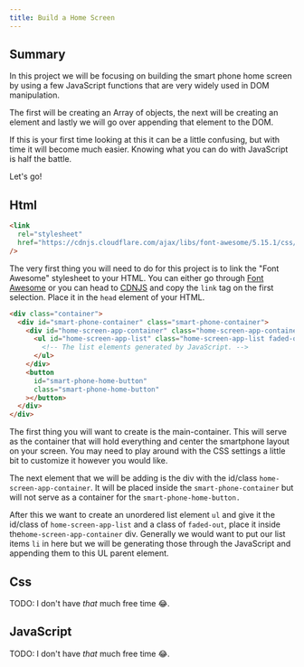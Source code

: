 ```yaml
---
title: Build a Home Screen
---
```


## Summary

In this project we will be focusing on building the smart phone home screen by using a few JavaScript functions that are very widely used in DOM manipulation.

The first will be creating an Array of objects, the next will be creating an element and lastly we will go over appending that element to the DOM.

If this is your first time looking at this it can be a little confusing, but with time it will become much easier. Knowing what you can do with JavaScript is half the battle.

Let's go!

## Html

```html
<link
  rel="stylesheet"
  href="https://cdnjs.cloudflare.com/ajax/libs/font-awesome/5.15.1/css/all.min.css"
/>
```

The very first thing you will need to do for this project is to link the "Font Awesome" stylesheet to your HTML. You can either go through [Font Awesome](https://fontawesome.com/) or you can head to [CDNJS](https://cdnjs.com/libraries/font-awesome) and copy the `link` tag on the first selection. Place it in the `head` element of your HTML.

```html
<div class="container">
  <div id="smart-phone-container" class="smart-phone-container">
    <div id="home-screen-app-container" class="home-screen-app-container">
      <ul id="home-screen-app-list" class="home-screen-app-list faded-out">
        <!-- The list elements generated by JavaScript. -->
      </ul>
    </div>
    <button
      id="smart-phone-home-button"
      class="smart-phone-home-button"
    ></button>
  </div>
</div>
```

The first thing you will want to create is the main-container. This will serve as the container that will hold everything and center the smartphone layout on your screen. You may need to play around with the CSS settings a little bit to customize it however you would like.

The next element that we will be adding is the div with the id/class `home-screen-app-container`. It will be placed inside the `smart-phone-container` but will not serve as a container for the `smart-phone-home-button.`

After this we want to create an unordered list element `ul` and give it the id/class of `home-screen-app-list` and a class of `faded-out`, place it inside the`home-screen-app-container` div. Generally we would want to put our list items `li` in here but we will be generating those through the JavaScript and appending them to this UL parent element.

## Css

TODO: I don't have _that_ much free time 😂.

## JavaScript

TODO: I don't have _that_ much free time 😂.
